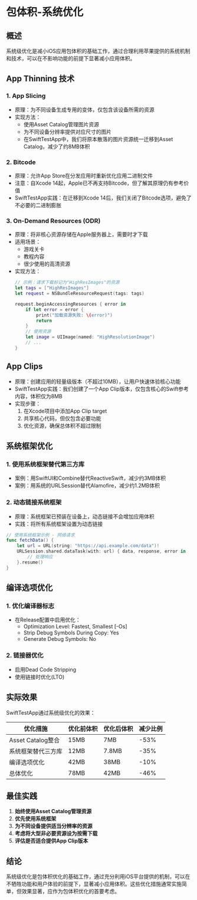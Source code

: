 # 包体积-系统优化

## 概述

系统级优化是减小iOS应用包体积的基础工作，通过合理利用苹果提供的系统机制和技术，可以在不影响功能的前提下显著减小应用体积。

## App Thinning 技术

### 1. App Slicing

- 原理：为不同设备生成专用的变体，仅包含该设备所需的资源
- 实现方法：
  - 使用Asset Catalog管理图片资源
  - 为不同设备分辨率提供对应尺寸的图片
  - 在SwiftTestApp中，我们将原本散落的图片资源统一迁移到Asset Catalog，减少了约8MB体积

### 2. Bitcode

- 原理：允许App Store在分发应用时重新优化应用二进制文件
- 注意：自Xcode 14起，Apple已不再支持Bitcode，但了解其原理仍有参考价值
- SwiftTestApp实践：在迁移到Xcode 14后，我们关闭了Bitcode选项，避免了不必要的二进制膨胀

### 3. On-Demand Resources (ODR)

- 原理：将非核心资源存储在Apple服务器上，需要时才下载
- 适用场景：
  - 游戏关卡
  - 教程内容
  - 很少使用的高清资源
- 实现方法：
  ```swift
  // 示例：请求下载标记为"HighResImages"的资源
  let tags = ["HighResImages"]
  let request = NSBundleResourceRequest(tags: tags)
  
  request.beginAccessingResources { error in
      if let error = error {
          print("加载资源失败: \(error)")
          return
      }
      // 使用资源
      let image = UIImage(named: "HighResolutionImage")
      // ...
  }
  ```

## App Clips

- 原理：创建应用的轻量级版本（不超过10MB），让用户快速体验核心功能
- SwiftTestApp实践：我们创建了一个App Clip版本，仅包含核心的Swift参考内容，体积仅为8MB
- 实现步骤：
  1. 在Xcode项目中添加App Clip target
  2. 共享核心代码，但仅包含必要功能
  3. 优化资源，确保总体积不超过限制

## 系统框架优化

### 1. 使用系统框架替代第三方库

- 案例：用SwiftUI和Combine替代ReactiveSwift，减少约3MB体积
- 案例：用系统的URLSession替代Alamofire，减少约1.2MB体积

### 2. 动态链接系统框架

- 原理：系统框架已预装在设备上，动态链接不会增加应用体积
- 实践：将所有系统框架设置为动态链接

```swift
// 使用系统框架示例 - 网络请求
func fetchData() {
    let url = URL(string: "https://api.example.com/data")!
    URLSession.shared.dataTask(with: url) { data, response, error in
        // 处理响应
    }.resume()
}
```

## 编译选项优化

### 1. 优化编译器标志

- 在Release配置中启用优化：
  - Optimization Level: Fastest, Smallest [-Os]
  - Strip Debug Symbols During Copy: Yes
  - Generate Debug Symbols: No

### 2. 链接器优化

- 启用Dead Code Stripping
- 使用链接时优化(LTO)

## 实际效果

SwiftTestApp通过系统级优化的效果：

| 优化措施 | 优化前体积 | 优化后体积 | 减少比例 |
|---------|----------|----------|--------|
| Asset Catalog整合 | 15MB | 7MB | -53% |
| 系统框架替代三方库 | 12MB | 7.8MB | -35% |
| 编译选项优化 | 42MB | 38MB | -10% |
| 总体优化 | 78MB | 42MB | -46% |

## 最佳实践

1. **始终使用Asset Catalog管理资源**
2. **优先使用系统框架**
3. **为不同设备提供适当分辨率的资源**
4. **考虑将大型非必要资源设为按需下载**
5. **评估是否适合提供App Clip版本**

## 结论

系统级优化是包体积优化的基础工作，通过充分利用iOS平台提供的机制，可以在不牺牲功能和用户体验的前提下，显著减小应用体积。这些优化措施通常实施简单，但效果显著，应作为包体积优化的首要考虑。